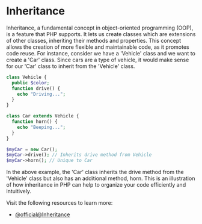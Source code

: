 # Inheritance

Inheritance, a fundamental concept in object-oriented programming (OOP), is a feature that PHP supports. It lets us create classes which are extensions of other classes, inheriting their methods and properties. This concept allows the creation of more flexible and maintainable code, as it promotes code reuse. For instance, consider we have a 'Vehicle' class and we want to create a 'Car' class. Since cars are a type of vehicle, it would make sense for our 'Car' class to inherit from the 'Vehicle' class.

```php
class Vehicle {
  public $color;
  function drive() {
    echo "Driving...";
  }
}

class Car extends Vehicle {
  function horn() {
    echo "Beeping...";
  }
}

$myCar = new Car();
$myCar->drive(); // Inherits drive method from Vehicle
$myCar->horn(); // Unique to Car
```

In the above example, the 'Car' class inherits the drive method from the 'Vehicle' class but also has an additional method, horn. This is an illustration of how inheritance in PHP can help to organize your code efficiently and intuitively.

Visit the following resources to learn more:

- [@official@Inheritance](https://www.php.net/manual/en/keyword.extends.php)